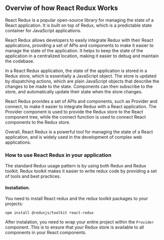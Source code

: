 ## Overviw of how React Redux Works

React Redux is a popular open-source library for managing the state of a React application. It is built on top of Redux, which is a predictable state container for JavaScript applications.

React Redux allows developers to easily integrate Redux with their React applications, providing a set of APIs and components to make it easier to manage the state of the application. It helps to keep the state of the application in a centralized location, making it easier to debug and maintain the codebase.

In a React Redux application, the state of the application is stored in a Redux store, which is essentially a JavaScript object. The store is updated by dispatching actions, which are plain JavaScript objects that describe the changes to be made to the state. Components can then subscribe to the store, and automatically update their state when the store changes.

React Redux provides a set of APIs and components, such as Provider and connect, to make it easier to integrate Redux with a React application. The Provider component is used to provide the Redux store to the React component tree, while the connect function is used to connect React components to the Redux store.

Overall, React Redux is a powerful tool for managing the state of a React application, and is widely used in the development of complex web applications.

### How to use React Redux in your application

The standard Redux usage pattern is by using both Redux and Redux toolkit. Redux toolkit makes it easier to write redux code by providing a set of tools and best practices.

#### Installation.

You need to install React redux and the redux toolkit packages to your projects:

`npm install @reduxjs/toolkit react-redux`

After instalation, you need to wrap your entire project within the `Provider` component. This is to ensure that your Redux store is available to all components in your React components.
